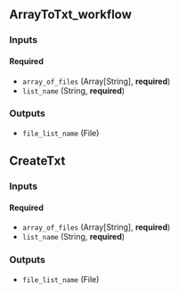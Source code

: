 
## ArrayToTxt_workflow

### Inputs

#### Required

  * `array_of_files` (Array[String], **required**)
  * `list_name` (String, **required**)

### Outputs

  * `file_list_name` (File)

## CreateTxt

### Inputs

#### Required

  * `array_of_files` (Array[String], **required**)
  * `list_name` (String, **required**)

### Outputs

  * `file_list_name` (File)
